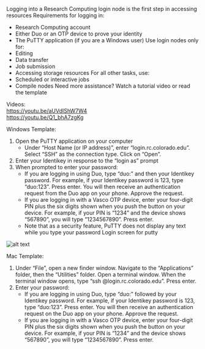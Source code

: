 Logging into a Research Computing login node is the first step in accessing resources
Requirements for logging in:
- Research Computing account
- Either Duo or an OTP device to prove your identity
- The PuTTY application (if you are a Windows user)
Use login nodes only for:
- Editing
- Data transfer
- Job submission
- Accessing storage resources
For all other tasks, use:
- Scheduled or interactive jobs
- Compile nodes
Need more assistance? Watch a tutorial video or read the template

Videos:  
https://youtu.be/aUVdIShW7W4  
https://youtu.be/Q1_bhA7zgKg  

Windows Template:

1. Open the PuTTY application on your computer
    * Under “Host Name (or IP address)”, enter “login.rc.colorado.edu”. Select “SSH” as the connection type. Click on “Open”.
2. Enter your Identikey in response to the “login as” prompt
3. When prompted to enter your password:
    * If you are logging in using Duo, type “duo:” and then your Identikey password. For example, if your Identikey password is 123, type “duo:123”. Press enter. You will then receive an authentication request from the Duo app on your phone. Approve the request.
    * If you are logging in with a Vasco OTP device, enter your four-digit PIN plus the six digits shown when you push the button on your device. For example, if your PIN is “1234” and the device shows “567890”, you will type “1234567890”. Press enter.
    * Note that as a security feature, PuTTY does not display any text while you type your password
Login screen for putty

![alt text](https://www.colorado.edu/p113a299a3a0/sites/default/files/styles/medium/public/page/login.png?itok=23Wma08Q)

Mac Template:

1. Under “File”, open a new finder window. Navigate to the “Applications” folder, then the “Utilities” folder. Open a terminal window. When the terminal window opens, type “ssh @login.rc.colorado.edu”. Press enter.
2. Enter your password:
    * If you are logging in using Duo, type “duo:” followed by your Identikey password. For example, if your Identikey password is 123, type “duo:123”. Press enter. You will then receive an authentication request on the Duo app on your phone. Approve the request.
    * If you are logging in with a Vasco OTP device, enter your four-digit PIN plus the six digits shown when you push the button on your device. For example, if your PIN is “1234” and the device shows “567890”, you will type “1234567890”. Press enter.